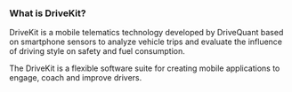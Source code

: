 ### What is DriveKit?

DriveKit is a mobile telematics technology developed by DriveQuant based on smartphone sensors to analyze vehicle trips and evaluate the influence of driving style on safety and fuel consumption.

The DriveKit is a flexible software suite for creating mobile applications to engage, coach and improve drivers.
